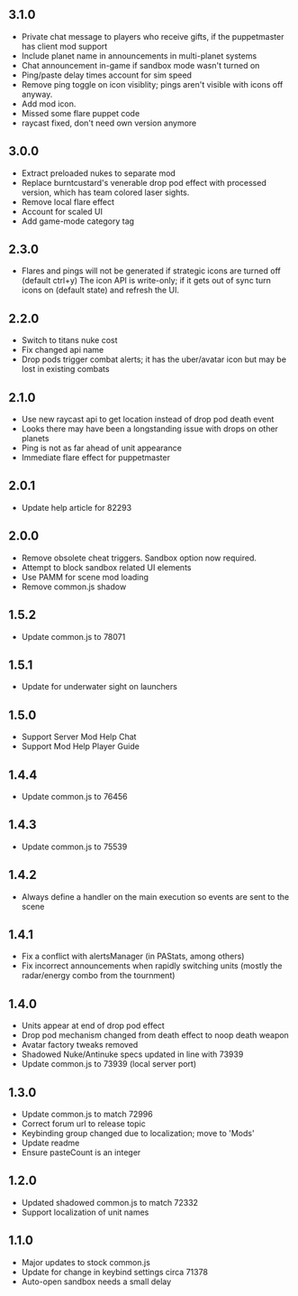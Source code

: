 ## 3.1.0

- Private chat message to players who receive gifts, if the puppetmaster has client mod support
- Include planet name in announcements in multi-planet systems
- Chat announcement in-game if sandbox mode wasn't turned on
- Ping/paste delay times account for sim speed
- Remove ping toggle on icon visiblity; pings aren't visible with icons off anyway.
- Add mod icon.
- Missed some flare puppet code
- raycast fixed, don't need own version anymore

## 3.0.0

- Extract preloaded nukes to separate mod
- Replace burntcustard's venerable drop pod effect with processed version, which has team colored laser sights.
- Remove local flare effect
- Account for scaled UI
- Add game-mode category tag

## 2.3.0

- Flares and pings will not be generated if strategic icons are turned off (default ctrl+y) The icon API is write-only; if it gets out of sync turn icons on (default state) and refresh the UI.

## 2.2.0

- Switch to titans nuke cost
- Fix changed api name
- Drop pods trigger combat alerts; it has the uber/avatar icon but may be lost in existing combats

## 2.1.0

- Use new raycast api to get location instead of drop pod death event
- Looks there may have been a longstanding issue with drops on other planets
- Ping is not as far ahead of unit appearance
- Immediate flare effect for puppetmaster

## 2.0.1

- Update help article for 82293

## 2.0.0

- Remove obsolete cheat triggers.  Sandbox option now required.
- Attempt to block sandbox related UI elements
- Use PAMM for scene mod loading
- Remove common.js shadow

## 1.5.2

- Update common.js to 78071

## 1.5.1

- Update for underwater sight on launchers

## 1.5.0

- Support Server Mod Help Chat
- Support Mod Help Player Guide

## 1.4.4

- Update common.js to 76456

## 1.4.3

- Update common.js to 75539

## 1.4.2

- Always define a handler on the main execution so events are sent to the scene

## 1.4.1

- Fix a conflict with alertsManager (in PAStats, among others)
- Fix incorrect announcements when rapidly switching units (mostly the radar/energy combo from the tournment)

## 1.4.0

- Units appear at end of drop pod effect
- Drop pod mechanism changed from death effect to noop death weapon
- Avatar factory tweaks removed
- Shadowed Nuke/Antinuke specs updated in line with 73939
- Update common.js to 73939 (local server port)

## 1.3.0

- Update common.js to match 72996
- Correct forum url to release topic
- Keybinding group changed due to localization; move to 'Mods'
- Update readme
- Ensure pasteCount is an integer

## 1.2.0

- Updated shadowed common.js to match 72332
- Support localization of unit names

## 1.1.0

- Major updates to stock common.js
- Update for change in keybind settings circa 71378
- Auto-open sandbox needs a small delay
